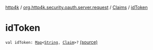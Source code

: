 [http4k](../../index.md) / [org.http4k.security.oauth.server.request](../index.md) / [Claims](index.md) / [idToken](./id-token.md)

# idToken

`val idToken: `[`Map`](https://kotlinlang.org/api/latest/jvm/stdlib/kotlin.collections/-map/index.html)`<`[`String`](https://kotlinlang.org/api/latest/jvm/stdlib/kotlin/-string/index.html)`, `[`Claim`](../-claim/index.md)`>?` [(source)](https://github.com/http4k/http4k/blob/master/http4k-security-oauth/src/main/kotlin/org/http4k/security/oauth/server/request/RequestObject.kt#L28)